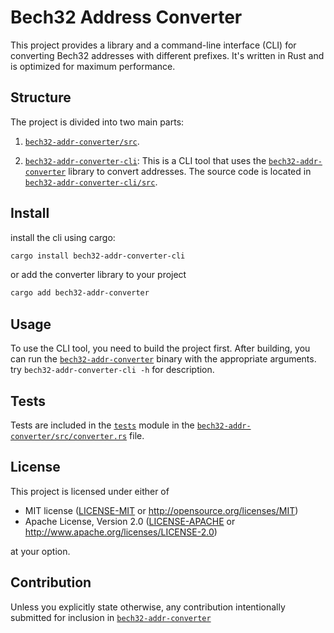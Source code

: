 # Bech32 Address Converter

This project provides a library and a command-line interface (CLI) for converting Bech32 addresses with different prefixes. It's written in Rust and is optimized for maximum performance.

## Structure

The project is divided into two main parts:

1. [`bech32-addr-converter/src`](./bech32-addr-converter/src).

2. [``bech32-addr-converter-cli``](./bech32-addr-converter-cli): This is a CLI tool that uses the [``bech32-addr-converter``](./bech32-addr-converter) library to convert addresses. The source code is located in [`bech32-addr-converter-cli/src`](./bech32-addr-converter-cli/src).

## Install

install the cli using cargo: 

```sh
cargo install bech32-addr-converter-cli
```

or add the converter library to your project 
```sh
cargo add bech32-addr-converter
```

## Usage

To use the CLI tool, you need to build the project first. After building, you can run the [``bech32-addr-converter``](./bech32-addr-converter) binary with the appropriate arguments. try `bech32-addr-converter-cli -h` for description.

## Tests

Tests are included in the [`tests`](./bech32-addr-converter/src/converter.rs) module in the [`bech32-addr-converter/src/converter.rs`](./bech32-addr-converter/src/converter.rs) file.

## License

This project is licensed under either of

- MIT license ([LICENSE-MIT](LICENSE) or http://opensource.org/licenses/MIT)
- Apache License, Version 2.0 ([LICENSE-APACHE](LICENSE) or http://www.apache.org/licenses/LICENSE-2.0)

at your option.

## Contribution

Unless you explicitly state otherwise, any contribution intentionally submitted for inclusion in [``bech32-addr-converter``](./bech32-addr-converter) 
